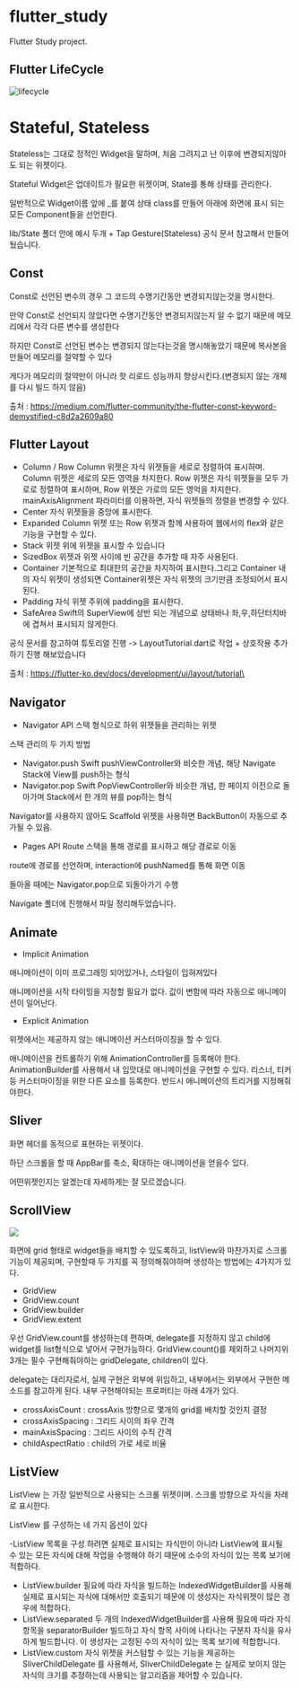 # flutter_study

Flutter Study project.

## Flutter LifeCycle

![lifecycle](https://user-images.githubusercontent.com/72657893/214978729-4099c277-c37c-44da-baa5-be5e95890c45.jpg)

# Stateful, Stateless

Stateless는 그대로 정적인 Widget을 말하며, 처음 그려지고 난 이후에 변경되지않아도 되는 위젯이다.

Stateful Widget은 업데이트가 필요한 위젯이며, State를 통해 상태를 관리한다.

일반적으로 Widget이름 앞에 _를 붙여 상태 class를 만들어 아래에 화면에 표시 되는 모든 Component들을 선언한다.

lib/State 폴더 안에 예시 두개 + Tap Gesture(Stateless) 공식 문서 참고해서 만들어뒀습니다.

## Const 

Const로 선언된 변수의 경우 그 코드의 수명기간동안 변경되지않는것을 명시한다.

만약 Const로 선언되지 않았다면 수명기간동안 변경되지않는지 알 수 없기 때문에 메모리에서 각각 다른 변수를 생성한다

하지만 Const로 선언된 변수는 변경되지 않는다는것을 명시해놓았기 때문에 복사본을 만들어 메모리를 절약할 수 있다

게다가 메모리의 절약만이 아니라 핫 리로드 성능까지 향상시킨다.(변경되지 않는 개체를 다시 빌드 하지 않음)

출처 : https://medium.com/flutter-community/the-flutter-const-keyword-demystified-c8d2a2609a80

## Flutter Layout

- Column / Row
Column 위젯은 자식 위젯들을 세로로 정렬하여 표시하며. Column 위젯은 세로의 모든 영역을 차지한다.
Row 위젯은 자식 위젯들을 모두 가로로 정렬하여 표시하며, Row 위젯은 가로의 모든 영억을 차지한다.
mainAxisAlignment 파라미터를 이용하면, 자식 위젯들의 정렬을 변경할 수 있다.
- Center
자식 위젯들을 중앙에 표시한다.
- Expanded
Column 위젯 또는 Row 위젯과 함께 사용하여 웹에서의 flex와 같은 기능을 구현할 수 있다.
- Stack
위젯 위에 위젯을 표시할 수 있습니다
- SizedBox
위젯과 위젯 사이에 빈 공간을 추가할 때 자주 사용된다.
- Container 
기본적으로 최대한의 공간을 차지하여 표시한다.그리고 Container 내의 자식 위젯이 생성되면 Container위젯은 자식 위젯의 크기만큼 조정되어서 표시된다.
- Padding
자식 위젯 주위에 padding을 표시한다.
- SafeArea
Swift의 SuperView에 상반 되는 개념으로 상태바나 좌,우,하단터치바에 겹쳐서 표시되지 않게한다. 

공식 문서를 참고하여 튜토리얼 진행 -> LayoutTutorial.dart로 작업 + 상호작용 추가하기 진행 해보았습니다

출처 : https://flutter-ko.dev/docs/development/ui/layout/tutorial\

## Navigator

- Navigator API
스택 형식으로 하위 위젯들을 관리하는 위젯

스택 관리의 두 가지 방법
- Navigator.push
Swift pushViewController와 비슷한 개념, 해당 Navigate Stack에 View를 push하는 형식
- Navigator.pop
Swift PopViewController와 비슷한 개념, 한 페이지 이전으로 돌아가며 Stack에서 한 개의 뷰를 pop하는 형식


Navigator를 사용하지 않아도 Scaffold 위젯을 사용하면 BackButton이 자동으로 추가될 수 있음.

- Pages API
Route 스택을 통해 경로를 표시하고 해당 경로로 이동

route에 경로를 선언하며, interaction에 pushNamed를 통해 화면 이동

돌아올 때에는 Navigator.pop으로 되돌아가기 수행

Navigate 폴더에 진행해서 파일 정리해두었습니다.

## Animate

- Implicit Animation

애니메이션이 이미 프로그래밍 되어있거나, 스타일이 입혀져있다

애니메이션을 시작 타이밍을 지정할 필요가 없다. 값이 변함에 따라 자동으로 애니메이션이 일어난다.

- Explicit Animation

위젯에서는 제공하지 않는 애니메이션 커스터마이징을 할 수 있다.

애니메이션을 컨트롤하기 위해 AnimationController를 등록해야 한다.
AnimationBuilder를 사용해서 내 입맛대로 애니메이션을 구현할 수 있다.
리스너, 티커 등 커스터마이징을 위한 다른 요소를 등록한다.
반드시 애니메이션의 트리거를 지정해줘야한다.


## Sliver

화면 헤더를 동적으로 표현하는 위젯이다.

하단 스크롤을 할 때 AppBar를 축소, 확대하는 애니메이션을 얻을수 있다.

어떤위젯인지는 알겠는데 자세하게는 잘 모르겠습니다.

## ScrollView
![](../../grid_view.png)

화면에 grid 형태로 widget들을 배치할 수 있도록하고, listView와 마찬가지로 스크롤 기능이 제공되며, 구현할때 두 가지를 꼭 정의해줘야하며 생성하는 방법에는 4가지가 있다.

- GridView
- GridView.count
- GridView.builder
- GridView.extent

우선 GridView.count를 생성하는데 편하며, delegate를 지정하지 않고 child에 widget를 list형식으로 넣어서 구현가능하다.
GridView.count()를 제외하고 나머지위 3개는 필수 구현해줘야하는 gridDelegate, children이 있다.


delegate는 대리자로서, 실제 구현은 외부에 위임하고, 내부에서는 외부에서 구현한 메소드를 참고하게 된다.
내부 구현해야되는 프로퍼티는 아래 4개가 있다.
- crossAxisCount : crossAxis 방향으로 몇개의 grid를 배치할 것인지 결정
- crossAxisSpacing : 그리드 사이의 좌우 간격
- mainAxisSpacing : 그리드 사이의 수직 간격
- childAspectRatio : child의 가로 세로 비율

## ListView

ListView 는 가장 일반적으로 사용되는 스크롤 위젯이며. 스크롤 방향으로 자식을 차례로 표시한다.

ListView 를 구성하는 네 가지 옵션이 있다

-ListView
목록을 구성 하려면 실제로 표시되는 자식만이 아니라 ListView에 표시될 수 있는 모든 자식에 대해 작업을 수행해야 하기 때문에 소수의 자식이 있는 목록 보기에 적합하다.
- ListView.builder
 필요에 따라 자식을 빌드하는 IndexedWidgetBuilder를 사용해 실제로 표시되는 자식에 대해서만 호출되기 때문에 이 생성자는 자식위젯이 많은 경우에 적합하다.
- ListView.separated
두 개의 IndexedWidgetBuilder를 사용해 필요에 따라 자식 항목을 separatorBuilder 빌드하고 자식 항목 사이에 나타나는 구분자 자식을 유사하게 빌드합니다. 이 생성자는 고정된 수의 자식이 있는 목록 보기에 적합합니다.
- ListView.custom
자식 위젯을 커스텀할 수 있는 기능을 제공하는 SliverChildDelegate 를 사용해서, SliverChildDelegate 는 실제로 보이지 않는 자식의 크기를 추정하는데 사용되는 알고리즘을 제어할 수 있습니다.



